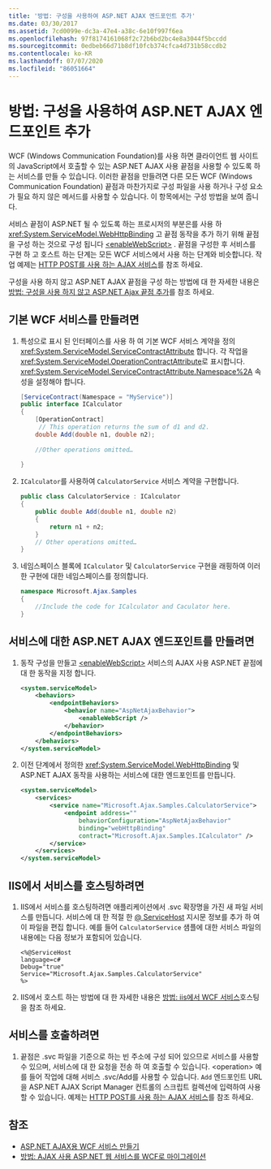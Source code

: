```yaml
---
title: '방법: 구성을 사용하여 ASP.NET AJAX 엔드포인트 추가'
ms.date: 03/30/2017
ms.assetid: 7cd0099e-dc3a-47e4-a38c-6e10f997f6ea
ms.openlocfilehash: 97f8174161068f2c72b6bd2bc4e8a3044f5bccdd
ms.sourcegitcommit: 0edbeb66d71b8df10fcb374cfca4d731b58ccdb2
ms.contentlocale: ko-KR
ms.lasthandoff: 07/07/2020
ms.locfileid: "86051664"
---
```

# <a name="how-to-use-configuration-to-add-an-aspnet-ajax-endpoint"></a>방법: 구성을 사용하여 ASP.NET AJAX 엔드포인트 추가
WCF (Windows Communication Foundation)를 사용 하면 클라이언트 웹 사이트의 JavaScript에서 호출할 수 있는 ASP.NET AJAX 사용 끝점을 사용할 수 있도록 하는 서비스를 만들 수 있습니다. 이러한 끝점을 만들려면 다른 모든 WCF (Windows Communication Foundation) 끝점과 마찬가지로 구성 파일을 사용 하거나 구성 요소가 필요 하지 않은 메서드를 사용할 수 있습니다. 이 항목에서는 구성 방법을 보여 줍니다.  
  
 서비스 끝점이 ASP.NET 될 수 있도록 하는 프로시저의 부분은를 사용 하 <xref:System.ServiceModel.WebHttpBinding> 고 끝점 동작을 추가 하기 위해 끝점을 구성 하는 것으로 구성 됩니다 [\<enableWebScript>](../../configure-apps/file-schema/wcf/enablewebscript.md) . 끝점을 구성한 후 서비스를 구현 하 고 호스트 하는 단계는 모든 WCF 서비스에서 사용 하는 단계와 비슷합니다. 작업 예제는 [HTTP POST를 사용 하는 AJAX 서비스](../samples/ajax-service-using-http-post.md)를 참조 하세요.  
  
 구성을 사용 하지 않고 ASP.NET AJAX 끝점을 구성 하는 방법에 대 한 자세한 내용은 [방법: 구성을 사용 하지 않고 ASP.NET Ajax 끝점 추가](how-to-add-an-aspnet-ajax-endpoint-without-using-configuration.md)를 참조 하세요.  
  
## <a name="to-create-a-basic-wcf-service"></a>기본 WCF 서비스를 만들려면  
  
1. 특성으로 표시 된 인터페이스를 사용 하 여 기본 WCF 서비스 계약을 정의 <xref:System.ServiceModel.ServiceContractAttribute> 합니다. 각 작업을 <xref:System.ServiceModel.OperationContractAttribute>로 표시합니다. <xref:System.ServiceModel.ServiceContractAttribute.Namespace%2A> 속성을 설정해야 합니다.  
  
    ```csharp
    [ServiceContract(Namespace = "MyService")]  
    public interface ICalculator  
    {  
        [OperationContract]  
         // This operation returns the sum of d1 and d2.  
        double Add(double n1, double n2);  
  
        //Other operations omitted…  
  
    }  
    ```  
  
2. `ICalculator`를 사용하여 `CalculatorService` 서비스 계약을 구현합니다.  
  
    ```csharp
    public class CalculatorService : ICalculator  
    {  
        public double Add(double n1, double n2)  
        {  
            return n1 + n2;  
        }
        // Other operations omitted…
    }
    ```  
  
3. 네임스페이스 블록에 `ICalculator` 및 `CalculatorService` 구현을 래핑하여 이러한 구현에 대한 네임스페이스를 정의합니다.  
  
    ```csharp
    namespace Microsoft.Ajax.Samples
    {  
        //Include the code for ICalculator and Caculator here.  
    }  
    ```  
  
## <a name="to-create-an-aspnet-ajax-endpoint-for-the-service"></a>서비스에 대한 ASP.NET AJAX 엔드포인트를 만들려면  
  
1. 동작 구성을 만들고 [\<enableWebScript>](../../configure-apps/file-schema/wcf/enablewebscript.md) 서비스의 AJAX 사용 ASP.NET 끝점에 대 한 동작을 지정 합니다.  
  
    ```xml  
    <system.serviceModel>  
        <behaviors>  
            <endpointBehaviors>  
                <behavior name="AspNetAjaxBehavior">  
                    <enableWebScript />  
                </behavior>  
            </endpointBehaviors>  
        </behaviors>  
    </system.serviceModel>  
    ```  
  
2. 이전 단계에서 정의한 <xref:System.ServiceModel.WebHttpBinding> 및 ASP.NET AJAX 동작을 사용하는 서비스에 대한 엔드포인트를 만듭니다.  
  
    ```xml  
    <system.serviceModel>  
        <services>  
            <service name="Microsoft.Ajax.Samples.CalculatorService">  
                <endpoint address=""  
                    behaviorConfiguration="AspNetAjaxBehavior"
                    binding="webHttpBinding"  
                    contract="Microsoft.Ajax.Samples.ICalculator" />  
            </service>  
        </services>  
    </system.serviceModel>
    ```  
  
## <a name="to-host-the-service-in-iis"></a>IIS에서 서비스를 호스팅하려면  
  
1. IIS에서 서비스를 호스팅하려면 애플리케이션에서 .svc 확장명을 가진 새 파일 서비스를 만듭니다. 서비스에 대 한 적절 한 [ \@ ServiceHost](../../configure-apps/file-schema/wcf-directive/servicehost.md) 지시문 정보를 추가 하 여이 파일을 편집 합니다. 예를 들어 `CalculatorService` 샘플에 대한 서비스 파일의 내용에는 다음 정보가 포함되어 있습니다.  
  
    ```aspx-csharp
    <%@ServiceHost
    language=c#
    Debug="true"
    Service="Microsoft.Ajax.Samples.CalculatorService"  
    %>  
    ```  
  
2. IIS에서 호스트 하는 방법에 대 한 자세한 내용은 [방법: iis에서 WCF 서비스](how-to-host-a-wcf-service-in-iis.md)호스팅을 참조 하세요.  
  
## <a name="to-call-the-service"></a>서비스를 호출하려면  
  
1. 끝점은 .svc 파일을 기준으로 하는 빈 주소에 구성 되어 있으므로 서비스를 사용할 수 있으며, 서비스에 대 한 요청을 전송 하 여 호출할 수 있습니다. \<operation> 예를 들어 작업에 대해 서비스 .svc/Add를 사용할 수 있습니다. `Add` 엔드포인트 URL을 ASP.NET AJAX Script Manager 컨트롤의 스크립트 컬렉션에 입력하여 사용할 수 있습니다. 예제는 [HTTP POST를 사용 하는 AJAX 서비스](../samples/ajax-service-using-http-post.md)를 참조 하세요.  
  
## <a name="see-also"></a>참조

- [ASP.NET AJAX용 WCF 서비스 만들기](creating-wcf-services-for-aspnet-ajax.md)
- [방법: AJAX 사용 ASP.NET 웹 서비스를 WCF로 마이그레이션](how-to-migrate-ajax-enabled-aspnet-web-services-to-wcf.md)
